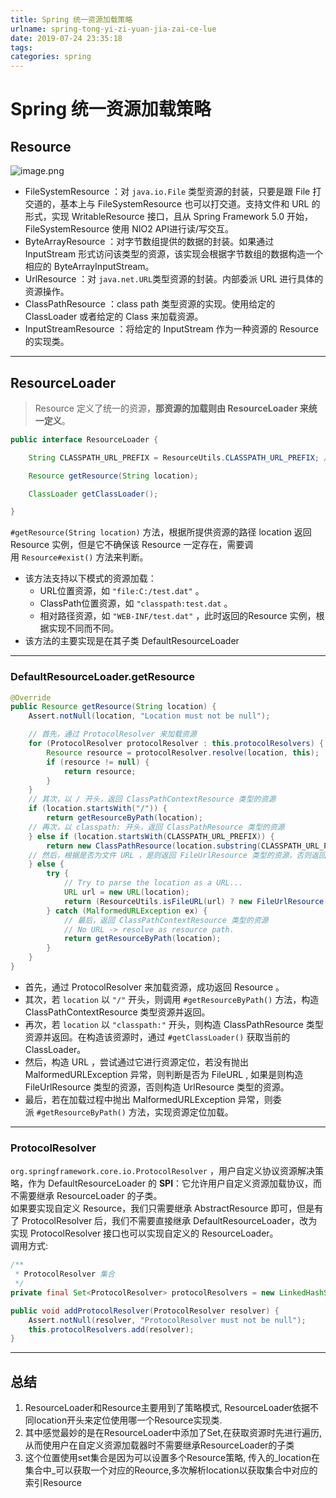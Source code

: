 ```yaml
---
title: Spring 统一资源加载策略
urlname: spring-tong-yi-zi-yuan-jia-zai-ce-lue
date: 2019-07-24 23:35:18
tags:
categories: spring
---
```

# Spring 统一资源加载策略


<!--more-->

## Resource
![image.png](https://cdn.nlark.com/yuque/0/2019/png/178066/1563980926087-ca4f4275-c96f-426e-8819-302d19701bc5.png)

- FileSystemResource ：对 `java.io.File` 类型资源的封装，只要是跟 File 打交道的，基本上与 FileSystemResource 也可以打交道。支持文件和 URL 的形式，实现 WritableResource 接口，且从 Spring Framework 5.0 开始，FileSystemResource 使用 NIO2 API进行读/写交互。
- ByteArrayResource ：对字节数组提供的数据的封装。如果通过 InputStream 形式访问该类型的资源，该实现会根据字节数组的数据构造一个相应的 ByteArrayInputStream。
- UrlResource ：对 `java.net.URL`类型资源的封装。内部委派 URL 进行具体的资源操作。
- ClassPathResource ：class path 类型资源的实现。使用给定的 ClassLoader 或者给定的 Class 来加载资源。
- InputStreamResource ：将给定的 InputStream 作为一种资源的 Resource 的实现类。


---



## ResourceLoader
> Resource 定义了统一的资源，**那资源的加载则由 ResourceLoader 来统一定义**。
> 

```java
public interface ResourceLoader {

    String CLASSPATH_URL_PREFIX = ResourceUtils.CLASSPATH_URL_PREFIX; // CLASSPATH URL 前缀。默认为："classpath:"

    Resource getResource(String location);

    ClassLoader getClassLoader();

}
```
`#getResource(String location)` 方法，根据所提供资源的路径 location 返回 Resource 实例，但是它不确保该 Resource 一定存在，需要调用 `Resource#exist()` 方法来判断。

- 该方法支持以下模式的资源加载：
  - URL位置资源，如 `"file:C:/test.dat"` 。
  - ClassPath位置资源，如 `"classpath:test.dat` 。
  - 相对路径资源，如 `"WEB-INF/test.dat"` ，此时返回的Resource 实例，根据实现不同而不同。
- 该方法的主要实现是在其子类 DefaultResourceLoader


---



### DefaultResourceLoader.getResource

```java
@Override
public Resource getResource(String location) {
    Assert.notNull(location, "Location must not be null");

    // 首先，通过 ProtocolResolver 来加载资源
    for (ProtocolResolver protocolResolver : this.protocolResolvers) {
        Resource resource = protocolResolver.resolve(location, this);
        if (resource != null) {
            return resource;
        }
    }
    // 其次，以 / 开头，返回 ClassPathContextResource 类型的资源
    if (location.startsWith("/")) {
        return getResourceByPath(location);
    // 再次，以 classpath: 开头，返回 ClassPathResource 类型的资源
    } else if (location.startsWith(CLASSPATH_URL_PREFIX)) {
        return new ClassPathResource(location.substring(CLASSPATH_URL_PREFIX.length()), getClassLoader());
    // 然后，根据是否为文件 URL ，是则返回 FileUrlResource 类型的资源，否则返回 UrlResource 类型的资源
    } else {
        try {
            // Try to parse the location as a URL...
            URL url = new URL(location);
            return (ResourceUtils.isFileURL(url) ? new FileUrlResource(url) : new UrlResource(url));
        } catch (MalformedURLException ex) {
            // 最后，返回 ClassPathContextResource 类型的资源
            // No URL -> resolve as resource path.
            return getResourceByPath(location);
        }
    }
}
```

- 首先，通过 ProtocolResolver 来加载资源，成功返回 Resource 。
- 其次，若 `location` 以 `"/"` 开头，则调用 `#getResourceByPath()` 方法，构造 ClassPathContextResource 类型资源并返回。
- 再次，若 `location` 以 `"classpath:"` 开头，则构造 ClassPathResource 类型资源并返回。在构造该资源时，通过 `#getClassLoader()` 获取当前的 ClassLoader。
- 然后，构造 URL ，尝试通过它进行资源定位，若没有抛出 MalformedURLException 异常，则判断是否为 FileURL , 如果是则构造 FileUrlResource 类型的资源，否则构造 UrlResource 类型的资源。
- 最后，若在加载过程中抛出 MalformedURLException 异常，则委派 `#getResourceByPath()` 方法，实现资源定位加载。


---



### ProtocolResolver
`org.springframework.core.io.ProtocolResolver` ，用户自定义协议资源解决策略，作为 DefaultResourceLoader 的 **SPI**：它允许用户自定义资源加载协议，而不需要继承 ResourceLoader 的子类。<br />如果要实现自定义 Resource，我们只需要继承 AbstractResource 即可，但是有了 ProtocolResolver 后，我们不需要直接继承 DefaultResourceLoader，改为实现 ProtocolResolver 接口也可以实现自定义的 ResourceLoader。<br />调用方式:

```java
/**
 * ProtocolResolver 集合
 */
private final Set<ProtocolResolver> protocolResolvers = new LinkedHashSet<>(4);

public void addProtocolResolver(ProtocolResolver resolver) {
    Assert.notNull(resolver, "ProtocolResolver must not be null");
    this.protocolResolvers.add(resolver);
}
```

---



## 总结

1. ResourceLoader和Resource主要用到了策略模式, ResourceLoader依据不同location开头来定位使用哪一个Resource实现类.
1. 其中感觉最妙的是在ResourceLoader中添加了Set<ProtocolResolver>,在获取资源时先进行遍历,从而使用户在自定义资源加载器时不需要继承ResourceLoader的子类
1. 这个位置使用set集合是因为可以设置多个Resource策略, 传入的_location在集合中_可以获取一个对应的Reource,多次解析location以获取集合中对应的索引Resource